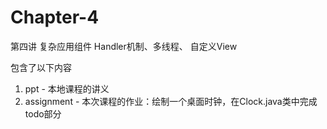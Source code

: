 # Chapter-4
第四讲 复杂应用组件 Handler机制、多线程、 自定义View

包含了以下内容

1. ppt - 本地课程的讲义
2. assignment - 本次课程的作业：绘制一个桌面时钟，在Clock.java类中完成todo部分


